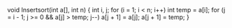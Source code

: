 void Insertsort(int a[], int n)
{
    int i, j;
    for (i = 1; i < n; i++)
        int temp = a[i];
        for (j = i - 1; j >= 0 && a[j] > temp; j--)
            a[j + 1] = a[j];
        a[j + 1] = temp;
}
